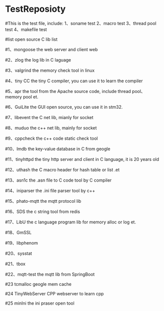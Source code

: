 # TestReposioty

#This is the test file, include:
1、soname test
2、macro test
3、thread pool test
4、makefile test




#list open source C lib list

#1、mongoose     the web server and client web

#2、zlog       the log lib in C laguage

#3、valgrind   the memory check tool in linux

#4、tiny CC    the tiny C compiler, you can use it to learn the compiler

#5、apr    the  tool from the Apache source code, include thread pool、 memory pool et.

#6、GuiLite   the GUI open source, you can use it in stm32.

#7、libevent  the C net lib, mianly for socket

#8、muduo  the c++ net lib, mainly for socket

#9、cppcheck  the c++ code static check tool

#10、lmdb the key-value database in C from geogle

#11、tinyhttpd  the tiny http server and client in C language, it is 20 years old

#12、uthash  the C macro header for hash table or list .et

#13、asn1c   the .asn file to C code tool by C compiler

#14、iniparser the .ini file parser tool by c++

#15、phato-mqtt  the mqtt protocol lib

#16、SDS  the c string tool from redis 

#17、LibU  the c language program lib for memory alloc or log  et.

#18、GmSSL

#19、libphenom

#20、sysstat

#21、tbox

#22、mqtt-test       the mqtt lib from SpringBoot 

#23 tcmalloc    geogle mem cache

#24 TinyWebServer    CPP webserver to learn cpp

#25 minIni   the ini praser open tool

